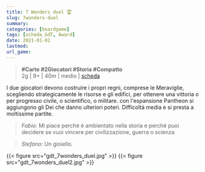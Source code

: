 ```yaml
---
title: 7 Wonders duel 🏆
slug: 7wonders-duel
summary: 
categories: [boardgame]
tags: [scheda_GdT, Award]
date: 2021-01-01
lastmod: 
url_game: 
---
```

> **#Carte #2Giocatori #Storia #Compatto**  
> 2g | 9+ | 40m | medio | [scheda](https://boardgamegeek.com/boardgame/173346/7-wonders-duel)  

I due giocatori devono costruire i propri regni, comprese le Meraviglie, scegliendo strategicamente le risorse e gli edifici, per ottenere una vittoria o per progresso civile, o scientifico, o militare. con l'espansione Pantheon si aggiungono gli Dei che danno ulteriori poteri.
Difficoltà media e si presta a moltissime partite.

> *Fabio:*
> Mi piace perché è ambientato nella storia e perché puoi decidere se vuoi vincere per civilizzazione, guerra o scienza

> *Stefano:*
> Un gioiello.

{{< figure src="gdt_7wonders_duel.jpg" >}}
{{< figure src="gdt_7wonders_duel2.jpg" >}}

